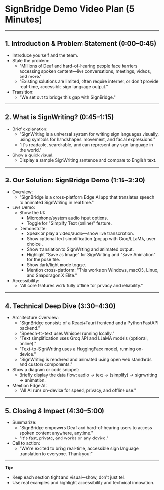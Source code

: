 # SignBridge Demo Video Plan (5 Minutes)

---

## 1. Introduction & Problem Statement (0:00–0:45)
- Introduce yourself and the team.
- State the problem:
  - "Millions of Deaf and hard-of-hearing people face barriers accessing spoken content—live conversations, meetings, videos, and more."
  - "Existing solutions are limited, often require internet, or don't provide real-time, accessible sign language output."
- Transition:
  - "We set out to bridge this gap with SignBridge."

---

## 2. What is SignWriting? (0:45–1:15)
- Brief explanation:
  - "SignWriting is a universal system for writing sign languages visually, using symbols for handshapes, movement, and facial expressions."
  - "It's readable, searchable, and can represent any sign language in the world."
- Show a quick visual:
  - Display a sample SignWriting sentence and compare to English text.

---

## 3. Our Solution: SignBridge Demo (1:15–3:30)
- Overview:
  - "SignBridge is a cross-platform Edge AI app that translates speech to animated SignWriting in real time."
- Live Demo:
  - Show the UI:
    - Microphone/system audio input options.
    - Toggle for "Simplify Text (online)" feature.
  - Demonstrate:
    - Speak or play a video/audio—show live transcription.
    - Show optional text simplification (popup with Groq/LLaMA, user choice).
    - Show translation to SignWriting and animated output.
    - Highlight "Save as Image" for SignWriting and "Save Animation" for the pose file.
    - Show dark/light mode toggle.
    - Mention cross-platform: "This works on Windows, macOS, Linux, and Snapdragon X Elite."
- Accessibility:
  - "All core features work fully offline for privacy and reliability."

---

## 4. Technical Deep Dive (3:30–4:30)
- Architecture Overview:
  - "SignBridge consists of a React+Tauri frontend and a Python FastAPI backend."
  - "Speech-to-text uses Whisper running locally."
  - "Text simplification uses Groq API and LLaMA models (optional, online)."
  - "Text-to-SignWriting uses a HuggingFace model, running on-device."
  - "SignWriting is rendered and animated using open web standards and custom components."
- Show a diagram or code snippet:
  - Briefly display the data flow: audio → text → (simplify) → signwriting → animation.
- Mention Edge AI:
  - "All AI runs on-device for speed, privacy, and offline use."

---

## 5. Closing & Impact (4:30–5:00)
- Summarize:
  - "SignBridge empowers Deaf and hard-of-hearing users to access spoken content anywhere, anytime."
  - "It's fast, private, and works on any device."
- Call to action:
  - "We're excited to bring real-time, accessible sign language translation to everyone. Thank you!"

---

**Tip:**
- Keep each section tight and visual—show, don't just tell.
- Use real examples and highlight accessibility and technical innovation. 